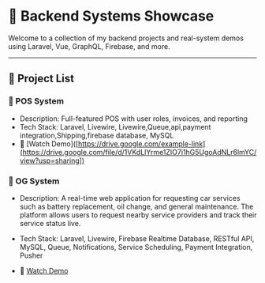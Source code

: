 
# 🚀 Backend Systems Showcase

Welcome to a collection of my backend projects and real-system demos using Laravel, Vue, GraphQL, Firebase, and more.

---

## 🧾 Project List

### 🔸 POS System
- Description: Full-featured POS with user roles, invoices, and reporting
- Tech Stack: Laravel, Livewire, Livewire,Queue,api,payment integration,Shipping,firebase database, MySQL
- 🎥 [Watch Demo]([https://drive.google.com/example-link](https://drive.google.com/file/d/1VKdLlYrme1ZIO7i1hG5UgoAdNLr6lmYC/view?usp=sharing])



### 🔸 OG System
-  Description: A real-time web application for requesting car services such as battery replacement, oil change, and general maintenance. The platform allows users to request nearby service providers and track their service status live.
- Tech Stack: Laravel, Livewire, Firebase Realtime Database, RESTful API, MySQL, Queue, Notifications, Service Scheduling, Payment Integration, Pusher

- 🎥 [Watch Demo]([https://drive.google.com/file/d/1RJlYk4veQfDBpsgl1XMlNxdUcMZpf_De/view?usp=sharing])


